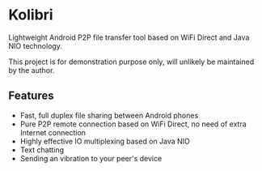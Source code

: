 # Kolibri
Lightweight Android P2P file transfer tool based on WiFi Direct and Java NIO technology.

This project is for demonstration purpose only, will unlikely be maintained by the author.

## Features
- Fast, full duplex file sharing between Android phones
- Pure P2P remote connection based on WiFi Direct, no need of extra Internet connection
- Highly effective IO multiplexing based on Java NIO
- Text chatting
- Sending an vibration to your peer's device
